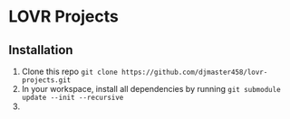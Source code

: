 # LOVR Projects
## Installation
1. Clone this repo `git clone https://github.com/djmaster458/lovr-projects.git`
2. In your workspace, install all dependencies by running `git submodule update --init --recursive`
3. 
